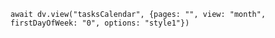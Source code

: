 ```dataviewjs
await dv.view("tasksCalendar", {pages: "", view: "month", firstDayOfWeek: "0", options: "style1"})
```
